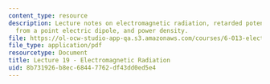 ```yaml
---
content_type: resource
description: Lecture notes on electromagnetic radiation, retarded potentials, radiation
  from a point electric dipole, and power density.
file: https://ol-ocw-studio-app-qa.s3.amazonaws.com/courses/6-013-electromagnetics-and-applications-fall-2005/8b731926b8ec68447762df43dd0ed5e4_lec19.pdf
file_type: application/pdf
resourcetype: Document
title: Lecture 19 - Electromagnetic Radiation
uid: 8b731926-b8ec-6844-7762-df43dd0ed5e4
---
```


